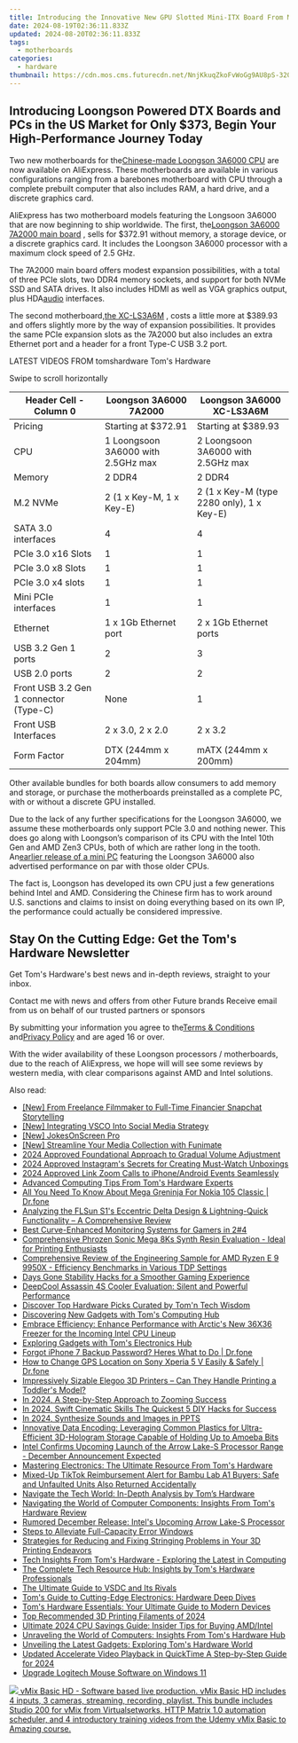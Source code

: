```yaml
---
title: Introducing the Innovative New GPU Slotted Mini-ITX Board From Maxsun
date: 2024-08-19T02:36:11.833Z
updated: 2024-08-20T02:36:11.833Z
tags:
  - motherboards
categories:
  - hardware
thumbnail: https://cdn.mos.cms.futurecdn.net/NnjKkuqZkoFvWoGg9AU8pS-320-80.jpg
---
```


## Introducing Loongson Powered DTX Boards and PCs in the US Market for Only $373, Begin Your High-Performance Journey Today

Two new motherboards for the[Chinese-made Loongson 3A6000 CPU](https://tools.techidaily.com) are now available on AliExpress. These motherboards are available in various configurations ranging from a barebones motherboard with CPU through a complete prebuilt computer that also includes RAM, a hard drive, and a discrete graphics card.

 AliExpress has two motherboard models featuring the Longsoon 3A6000 that are now beginning to ship worldwide. The first, the[Loongson 3A6000 7A2000 main board](https://go.redirectingat.com/?id=92X1584492&xcust=tomshardware%5Fus%5F3426833342212546179&xs=1&url=https%3A%2F%2Fwww.aliexpress.us%2Fitem%2F3256806533337744.html&sref=https%3A%2F%2Fwww.tomshardware.com%2Fpc-components%2Fmotherboards%2Fmotherboards-and-systems-with-chinas-loongson-cpus-now-shipping-to-us-customers-options-start-from-dollar373-for-a-dtx-board-with-processor-and-cooler) , sells for $372.91 without memory, a storage device, or a discrete graphics card. It includes the Loongson 3A6000 processor with a maximum clock speed of 2.5 GHz.

 The 7A2000 main board offers modest expansion possibilities, with a total of three PCIe slots, two DDR4 memory sockets, and support for both NVMe SSD and SATA drives. It also includes HDMI as well as VGA graphics output, plus HDA[audio](https://tools.techidaily.com) interfaces.

 The second motherboard,[the XC-LS3A6M](https://go.redirectingat.com/?id=92X1584492&xcust=tomshardware%5Fus%5F1274473871414481181&xs=1&url=https%3A%2F%2Fwww.aliexpress.us%2Fitem%2F3256806779224228.html%23nav-specification&sref=https%3A%2F%2Fwww.tomshardware.com%2Fpc-components%2Fmotherboards%2Fmotherboards-and-systems-with-chinas-loongson-cpus-now-shipping-to-us-customers-options-start-from-dollar373-for-a-dtx-board-with-processor-and-cooler) , costs a little more at $389.93 and offers slightly more by the way of expansion possibilities. It provides the same PCIe expansion slots as the 7A2000 but also includes an extra Ethernet port and a header for a front Type-C USB 3.2 port.

 LATEST VIDEOS FROM tomshardware Tom's Hardware

 Swipe to scroll horizontally

| Header Cell - Column 0                 | Loongson 3A6000 7A2000             | Loongson 3A6000 XC-LS3A6M                 |
| -------------------------------------- | ---------------------------------- | ----------------------------------------- |
| Pricing                                | Starting at $372.91                | Starting at $389.93                       |
| CPU                                    | 1 Loongsoon 3A6000 with 2.5GHz max | 2 Loongsoon 3A6000 with 2.5GHz max        |
| Memory                                 | 2 DDR4                             | 2 DDR4                                    |
| M.2 NVMe                               | 2 (1 x Key-M, 1 x Key-E)           | 2 (1 x Key-M (type 2280 only), 1 x Key-E) |
| SATA 3.0 interfaces                    | 4                                  | 4                                         |
| PCIe 3.0 x16 Slots                     | 1                                  | 1                                         |
| PCIe 3.0 x8 Slots                      | 1                                  | 1                                         |
| PCIe 3.0 x4 slots                      | 1                                  | 1                                         |
| Mini PCIe interfaces                   | 1                                  | 1                                         |
| Ethernet                               | 1 x 1Gb Ethernet port              | 2 x 1Gb Ethernet ports                    |
| USB 3.2 Gen 1 ports                    | 2                                  | 3                                         |
| USB 2.0 ports                          | 2                                  | 2                                         |
| Front USB 3.2 Gen 1 connector (Type-C) | None                               | 1                                         |
| Front USB Interfaces                   | 2 x 3.0, 2 x 2.0                   | 2 x 3.2                                   |
| Form Factor                            | DTX (244mm x 204mm)                | mATX (244mm x 200mm)                      |

 Other available bundles for both boards allow consumers to add memory and storage, or purchase the motherboards preinstalled as a complete PC, with or without a discrete GPU installed.

 Due to the lack of any further specifications for the Loongson 3A6000, we assume these motherboards only support PCIe 3.0 and nothing newer. This does go along with Loongson’s comparison of its CPU with the Intel 10th Gen and AMD Zen3 CPUs, both of which are rather long in the tooth. An[earlier release of a mini PC](https://tools.techidaily.com) featuring the Loongson 3A6000 also advertised performance on par with those older CPUs.

 The fact is, Loongson has developed its own CPU just a few generations behind Intel and AMD. Considering the Chinese firm has to work around U.S. sanctions and claims to insist on doing everything based on its own IP, the performance could actually be considered impressive.

## Stay On the Cutting Edge: Get the Tom's Hardware Newsletter

 Get Tom's Hardware's best news and in-depth reviews, straight to your inbox.

 Contact me with news and offers from other Future brands  Receive email from us on behalf of our trusted partners or sponsors

 By submitting your information you agree to the[Terms & Conditions](https://futureplc.com/terms-conditions/) and[Privacy Policy](https://futureplc.com/privacy-policy/) and are aged 16 or over.

 With the wider availability of these Loongson processors / motherboards, due to the reach of AliExpress, we hope will will see some reviews by western media, with clear comparisons against AMD and Intel solutions.

<ins class="adsbygoogle"
     style="display:block"
     data-ad-format="autorelaxed"
     data-ad-client="ca-pub-7571918770474297"
     data-ad-slot="1223367746"></ins>



<ins class="adsbygoogle"
     style="display:block"
     data-ad-client="ca-pub-7571918770474297"
     data-ad-slot="8358498916"
     data-ad-format="auto"
     data-full-width-responsive="true"></ins>

<span class="atpl-alsoreadstyle">Also read:</span>
<div><ul>
<li><a href="https://snapchat-videos.techidaily.com/new-from-freelance-filmmaker-to-full-time-financier-snapchat-storytelling/"><u>[New] From Freelance Filmmaker to Full-Time Financier  Snapchat Storytelling</u></a></li>
<li><a href="https://extra-approaches.techidaily.com/new-integrating-vsco-into-social-media-strategy/"><u>[New] Integrating VSCO Into Social Media Strategy</u></a></li>
<li><a href="https://extra-approaches.techidaily.com/new-jokesonscreen-pro/"><u>[New] JokesOnScreen Pro</u></a></li>
<li><a href="https://fox-access.techidaily.com/new-streamline-your-media-collection-with-funimate/"><u>[New] Streamline Your Media Collection with Funimate</u></a></li>
<li><a href="https://fox-glue.techidaily.com/2024-approved-foundational-approach-to-gradual-volume-adjustment/"><u>2024 Approved  Foundational Approach to Gradual Volume Adjustment</u></a></li>
<li><a href="https://extra-support.techidaily.com/2024-approved-instagrams-secrets-for-creating-must-watch-unboxings/"><u>2024 Approved  Instagram's Secrets for Creating Must-Watch Unboxings</u></a></li>
<li><a href="https://on-screen-recording.techidaily.com/2024-approved-link-zoom-calls-to-iphoneandroid-events-seamlessly/"><u>2024 Approved  Link Zoom Calls to iPhone/Android Events Seamlessly</u></a></li>
<li><a href="https://hardware-tips.techidaily.com/advanced-computing-tips-from-toms-hardware-experts/"><u>Advanced Computing Tips From Tom's Hardware Experts</u></a></li>
<li><a href="https://android-pokemon-go.techidaily.com/all-you-need-to-know-about-mega-greninja-for-nokia-105-classic-drfone-by-drfone-virtual-android/"><u>All You Need To Know About Mega Greninja For Nokia 105 Classic | Dr.fone</u></a></li>
<li><a href="https://hardware-tips.techidaily.com/analyzing-the-flsun-s1s-eccentric-delta-design-and-lightning-quick-functionality-a-comprehensive-review/"><u>Analyzing the FLSun S1's Eccentric Delta Design & Lightning-Quick Functionality – A Comprehensive Review</u></a></li>
<li><a href="https://hardware-tips.techidaily.com/best-curve-enhanced-monitoring-systems-for-gamers-in-24/"><u>Best Curve-Enhanced Monitoring Systems for Gamers in 2#4</u></a></li>
<li><a href="https://hardware-tips.techidaily.com/comprehensive-phrozen-sonic-mega-8ks-synth-resin-evaluation-ideal-for-printing-enthusiasts/"><u>Comprehensive Phrozen Sonic Mega 8Ks Synth Resin Evaluation - Ideal for Printing Enthusiasts</u></a></li>
<li><a href="https://hardware-tips.techidaily.com/comprehensive-review-of-the-engineering-sample-for-amd-ryzen-e-9-9950x-efficiency-benchmarks-in-various-tdp-settings/"><u>Comprehensive Review of the Engineering Sample for AMD Ryzen E 9 9950X - Efficiency Benchmarks in Various TDP Settings</u></a></li>
<li><a href="https://win-able.techidaily.com/days-gone-stability-hacks-for-a-smoother-gaming-experience/"><u>Days Gone Stability Hacks for a Smoother Gaming Experience</u></a></li>
<li><a href="https://hardware-tips.techidaily.com/deepcool-assassin-4s-cooler-evaluation-silent-and-powerful-performance/"><u>DeepCool Assassin 4S Cooler Evaluation: Silent and Powerful Performance</u></a></li>
<li><a href="https://hardware-tips.techidaily.com/discover-top-hardware-picks-curated-by-tomn-tech-wisdom/"><u>Discover Top Hardware Picks Curated by Tom'n Tech Wisdom</u></a></li>
<li><a href="https://hardware-tips.techidaily.com/discovering-new-gadgets-with-toms-computing-hub/"><u>Discovering New Gadgets with Tom's Computing Hub</u></a></li>
<li><a href="https://hardware-tips.techidaily.com/embrace-efficiency-enhance-performance-with-arctics-new-36x36-freezer-for-the-incoming-intel-cpu-lineup/"><u>Embrace Efficiency: Enhance Performance with Arctic's New 36X36 Freezer for the Incoming Intel CPU Lineup</u></a></li>
<li><a href="https://hardware-tips.techidaily.com/exploring-gadgets-with-toms-electronics-hub/"><u>Exploring Gadgets with Tom's Electronics Hub</u></a></li>
<li><a href="https://iphone-unlock.techidaily.com/forgot-iphone-7-backup-password-heres-what-to-do-drfone-by-drfone-ios/"><u>Forgot iPhone 7 Backup Password? Heres What to Do | Dr.fone</u></a></li>
<li><a href="https://location-social.techidaily.com/how-to-change-gps-location-on-sony-xperia-5-v-easily-and-safely-drfone-by-drfone-virtual-android/"><u>How to Change GPS Location on Sony Xperia 5 V Easily & Safely | Dr.fone</u></a></li>
<li><a href="https://hardware-tips.techidaily.com/impressively-sizable-elegoo-3d-printers-can-they-handle-printing-a-toddlers-model/"><u>Impressively Sizable Elegoo 3D Printers – Can They Handle Printing a Toddler's Model?</u></a></li>
<li><a href="https://extra-information.techidaily.com/in-2024-a-step-by-step-approach-to-zooming-success/"><u>In 2024, A Step-by-Step Approach to Zooming Success</u></a></li>
<li><a href="https://some-skills.techidaily.com/in-2024-swift-cinematic-skills-the-quickest-5-diy-hacks-for-success/"><u>In 2024, Swift Cinematic Skills  The Quickest 5 DIY Hacks for Success</u></a></li>
<li><a href="https://some-tips.techidaily.com/in-2024-synthesize-sounds-and-images-in-ppts/"><u>In 2024, Synthesize Sounds and Images in PPTS</u></a></li>
<li><a href="https://hardware-tips.techidaily.com/innovative-data-encoding-leveraging-common-plastics-for-ultra-efficient-3d-hologram-storage-capable-of-holding-up-to-amoeba-bits/"><u>Innovative Data Encoding: Leveraging Common Plastics for Ultra-Efficient 3D-Hologram Storage Capable of Holding Up to Amoeba Bits</u></a></li>
<li><a href="https://hardware-tips.techidaily.com/intel-confirms-upcoming-launch-of-the-arrow-lake-s-processor-range-december-announcement-expected/"><u>Intel Confirms Upcoming Launch of the Arrow Lake-S Processor Range - December Announcement Expected</u></a></li>
<li><a href="https://hardware-tips.techidaily.com/mastering-electronics-the-ultimate-resource-from-toms-hardware/"><u>Mastering Electronics: The Ultimate Resource From Tom's Hardware</u></a></li>
<li><a href="https://hardware-tips.techidaily.com/mixed-up-tiktok-reimbursement-alert-for-bambu-lab-a1-buyers-safe-and-unfaulted-units-also-returned-accidentally/"><u>Mixed-Up TikTok Reimbursement Alert for Bambu Lab A1 Buyers: Safe and Unfaulted Units Also Returned Accidentally</u></a></li>
<li><a href="https://hardware-tips.techidaily.com/navigate-the-tech-world-in-depth-analysis-by-toms-hardware/"><u>Navigate the Tech World: In-Depth Analysis by Tom’s Hardware</u></a></li>
<li><a href="https://hardware-tips.techidaily.com/navigating-the-world-of-computer-components-insights-from-toms-hardware-review/"><u>Navigating the World of Computer Components: Insights From Tom's Hardware Review</u></a></li>
<li><a href="https://hardware-tips.techidaily.com/rumored-december-release-intels-upcoming-arrow-lake-s-processor/"><u>Rumored December Release: Intel's Upcoming Arrow Lake-S Processor</u></a></li>
<li><a href="https://win11.techidaily.com/steps-to-alleviate-full-capacity-error-windows/"><u>Steps to Alleviate Full-Capacity Error Windows</u></a></li>
<li><a href="https://hardware-tips.techidaily.com/strategies-for-reducing-and-fixing-stringing-problems-in-your-3d-printing-endeavors/"><u>Strategies for Reducing and Fixing Stringing Problems in Your 3D Printing Endeavors</u></a></li>
<li><a href="https://hardware-tips.techidaily.com/tech-insights-from-toms-hardware-exploring-the-latest-in-computing/"><u>Tech Insights From Tom's Hardware - Exploring the Latest in Computing</u></a></li>
<li><a href="https://hardware-tips.techidaily.com/the-complete-tech-resource-hub-insights-by-toms-hardware-professionals/"><u>The Complete Tech Resource Hub: Insights by Tom's Hardware Professionals</u></a></li>
<li><a href="https://on-screen-recording.techidaily.com/the-ultimate-guide-to-vsdc-and-its-rivals/"><u>The Ultimate Guide to VSDC and Its Rivals</u></a></li>
<li><a href="https://hardware-tips.techidaily.com/toms-guide-to-cutting-edge-electronics-hardware-deep-dives/"><u>Tom's Guide to Cutting-Edge Electronics: Hardware Deep Dives</u></a></li>
<li><a href="https://hardware-tips.techidaily.com/toms-hardware-essentials-your-ultimate-guide-to-modern-devices/"><u>Tom's Hardware Essentials: Your Ultimate Guide to Modern Devices</u></a></li>
<li><a href="https://hardware-tips.techidaily.com/top-recommended-3d-printing-filaments-of-2024/"><u>Top Recommended 3D Printing Filaments of 2024</u></a></li>
<li><a href="https://hardware-tips.techidaily.com/ultimate-2024-cpu-savings-guide-insider-tips-for-buying-amdintel/"><u>Ultimate 2024 CPU Savings Guide: Insider Tips for Buying AMD/Intel</u></a></li>
<li><a href="https://hardware-tips.techidaily.com/unraveling-the-world-of-computers-insights-from-toms-hardware-hub/"><u>Unraveling the World of Computers: Insights From Tom's Hardware Hub</u></a></li>
<li><a href="https://hardware-tips.techidaily.com/unveiling-the-latest-gadgets-exploring-toms-hardware-world/"><u>Unveiling the Latest Gadgets: Exploring Tom's Hardware World</u></a></li>
<li><a href="https://ai-video-tools.techidaily.com/updated-accelerate-video-playback-in-quicktime-a-step-by-step-guide-for-2024/"><u>Updated Accelerate Video Playback in QuickTime A Step-by-Step Guide for 2024</u></a></li>
<li><a href="https://driver-install.techidaily.com/upgrade-logitech-mouse-software-on-windows-11/"><u>Upgrade Logitech Mouse Software on Windows 11</u></a></li>
</ul></div>

<!-- affiliate ads begin -->
<a href="https://secure.2checkout.com/order/checkout.php?PRODS=4718728&QTY=1&AFFILIATE=108875&CART=1"> <img src="https://secure.avangate.com/images/merchant/ce9a6fb2becc2d235e62b125e9260102/products/vMixCallScreenshot1-large.jpg" border="0"> vMix Basic HD - Software based live production. vMix Basic HD includes 4 inputs, 3 cameras, streaming, recording, playlist. 
This bundle includes Studio 200 for vMix from Virtualsetworks, HTTP Matrix 1.0 automation scheduler, and 4 introductory training videos from the Udemy vMix Basic to Amazing course. </a>
<!-- affiliate ads end -->
